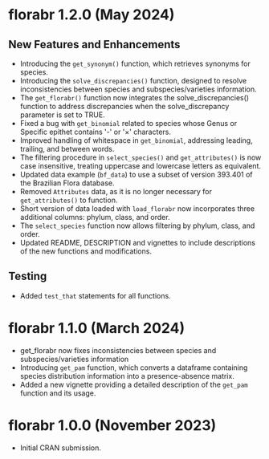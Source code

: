 # florabr 1.2.0 (May 2024)

## New Features and Enhancements

- Introducing the `get_synonym()` function, which retrieves synonyms for species.
- Introducing the `solve_discrepancies()` function, designed to resolve inconsistencies between species and subspecies/varieties information.
- The `get_florabr()` function now integrates the solve_discrepancies() function to address discrepancies when the solve_discrepancy parameter is set to TRUE.
- Fixed a bug with `get_binomial` related to species whose Genus or Specific epithet contains '-' or '×' characters.
- Improved handling of whitespace in `get_binomial`, addressing leading, trailing, and between words.
- The filtering procedure in `select_species()` and `get_attributes()` is now case insensitive, treating uppercase and lowercase letters as equivalent.
- Updated data example (`bf_data`) to use a subset of version 393.401 of the Brazilian Flora database.
- Removed `Attributes` data, as it is no longer necessary for `get_attributes()` to function.
- Short version of data loaded with `load_florabr` now incorporates three additional columns: phylum, class, and order.
- The `select_species` function now allows filtering by phylum, class, and order.
- Updated README, DESCRIPTION and vignettes to include descriptions of the new functions and modifications.

## Testing

- Added `test_that` statements for all functions.


# florabr 1.1.0 (March 2024)

* get_florabr now fixes inconsistencies between species and subspecies/varieties information
* Introducing `get_pam` function, which converts a dataframe containing species distribution information into a presence-absence matrix.
* Added a new vignette providing a detailed description of the `get_pam` function and its usage.

# florabr 1.0.0 (November 2023)

* Initial CRAN submission.
